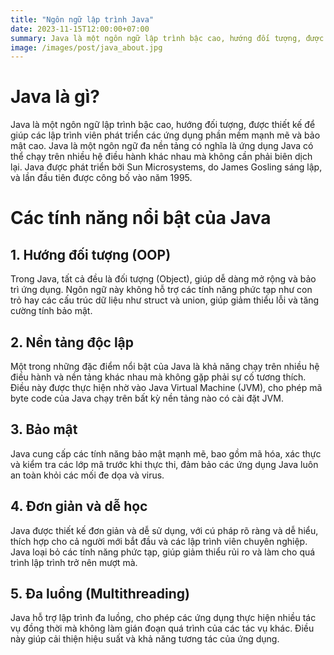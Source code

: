 ```yaml
---
title: "Ngôn ngữ lập trình Java"
date: 2023-11-15T12:00:00+07:00
summary: Java là một ngôn ngữ lập trình bậc cao, hướng đối tượng, được thiết kế để giúp các lập trình viên phát triển các ứng dụng phần mềm mạnh mẽ và bảo mật cao. Java là một ngôn ngữ đa nền tảng có nghĩa là ứng dụng Java có thể chạy trên nhiều hệ điều hành khác nhau mà không cần phải biên dịch lại. Java được phát triển bởi Sun Microsystems, do James Gosling sáng lập, và lần đầu tiên được công bố vào năm 1995.
image: /images/post/java_about.jpg 
---
```


# Java là gì?

Java là một ngôn ngữ lập trình bậc cao, hướng đối tượng, được thiết kế để giúp các lập trình viên phát triển các ứng dụng phần mềm mạnh mẽ và bảo mật cao. Java là một ngôn ngữ đa nền tảng có nghĩa là ứng dụng Java có thể chạy trên nhiều hệ điều hành khác nhau mà không cần phải biên dịch lại. Java được phát triển bởi Sun Microsystems, do James Gosling sáng lập, và lần đầu tiên được công bố vào năm 1995.

# Các tính năng nổi bật của Java

## 1. Hướng đối tượng (OOP)  
   Trong Java, tất cả đều là đối tượng (Object), giúp dễ dàng mở rộng và bảo trì ứng dụng. Ngôn ngữ này không hỗ trợ các tính năng phức tạp như con trỏ hay các cấu trúc dữ liệu như struct và union, giúp giảm thiểu lỗi và tăng cường tính bảo mật.

## 2. Nền tảng độc lập  
   Một trong những đặc điểm nổi bật của Java là khả năng chạy trên nhiều hệ điều hành và nền tảng khác nhau mà không gặp phải sự cố tương thích. Điều này được thực hiện nhờ vào Java Virtual Machine (JVM), cho phép mã byte code của Java chạy trên bất kỳ nền tảng nào có cài đặt JVM.

## 3. Bảo mật  
   Java cung cấp các tính năng bảo mật mạnh mẽ, bao gồm mã hóa, xác thực và kiểm tra các lớp mã trước khi thực thi, đảm bảo các ứng dụng Java luôn an toàn khỏi các mối đe dọa và virus.

## 4. Đơn giản và dễ học  
   Java được thiết kế đơn giản và dễ sử dụng, với cú pháp rõ ràng và dễ hiểu, thích hợp cho cả người mới bắt đầu và các lập trình viên chuyên nghiệp. Java loại bỏ các tính năng phức tạp, giúp giảm thiểu rủi ro và làm cho quá trình lập trình trở nên mượt mà.

## 5. Đa luồng (Multithreading)  
   Java hỗ trợ lập trình đa luồng, cho phép các ứng dụng thực hiện nhiều tác vụ đồng thời mà không làm gián đoạn quá trình của các tác vụ khác. Điều này giúp cải thiện hiệu suất và khả năng tương tác của ứng dụng.
